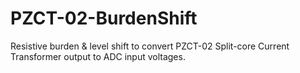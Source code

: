 # PZCT-02-BurdenShift
Resistive burden &amp; level shift to convert PZCT-02 Split-core Current Transformer output to ADC input voltages.
